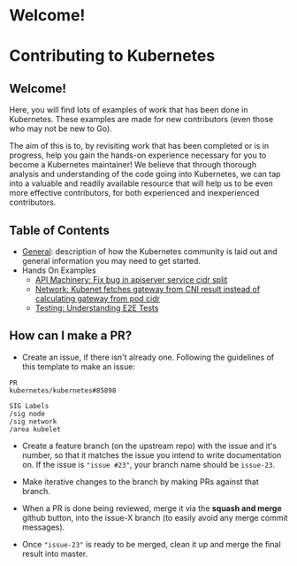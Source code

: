 # Welcome!

# Contributing to Kubernetes

## Welcome!

Here, you will find lots of examples of work that has been done in Kubernetes.
These examples are made for new contributors (even those who may not be new to
Go).

The aim of this is to, by revisiting work that has been completed or is in progress,
help you gain the hands-on experience necessary for you to become a Kubernetes maintainer!
We believe that through thorough analysis and understanding of the code going into Kubernetes,
we can tap into a valuable and readily available resource that will help us to be even
more effective contributors, for both experienced and inexperienced contributors.

## Table of Contents
* [General](./general): description of how the Kubernetes community is laid out
  and general information you may need to get started.
* Hands On Examples
  * [API Machinery: Fix bug in apiserver service cidr split](./kk-pr-85968)
  * [Network: Kubenet fetches gateway from CNI result instead of calculating gateway from pod cidr](./kk-pr-85993)
  * [Testing: Understanding E2E Tests](./e2e-tests)

## How can I make a PR?
- Create an issue, if there isn't already one. Following the guidelines of this template to make an issue:

```
PR
kubernetes/kubernetes#85898

SIG Labels
/sig node
/sig network
/area kubelet
```

- Create a feature branch (on the upstream repo) with the issue and it's number, so that it matches the issue you intend to write documentation on. If the issue is `"issue #23"`, your branch name should be `issue-23`.

- Make iterative changes to the branch by making PRs against that branch.

- When a PR is done being reviewed, merge it via the **squash and merge** github button, into the issue-X branch (to easily avoid any merge commit messages).

- Once `"issue-23"` is ready to be merged, clean it up and merge the final result into master.
